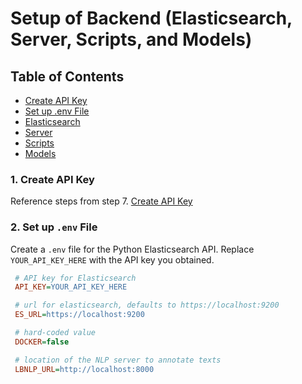 # Setup of Backend (Elasticsearch, Server, Scripts, and Models)

## Table of Contents

- [Create API Key](#1-create-api-key)
- [Set up .env File](#2-set-up-env-file)
- [Elasticsearch](./elasticsearch/README.md)
- [Server](./server/README.md)
- [Scripts](./scripts/README.md)
- [Models](./models/README.md)

### 1. Create API Key

Reference steps from step 7. [Create API Key](./elasticsearch/README.md)

### 2. Set up `.env` File

Create a `.env` file for the Python Elasticsearch API. Replace `YOUR_API_KEY_HERE` with the API key you obtained.

   ```ini
    # API key for Elasticsearch
    API_KEY=YOUR_API_KEY_HERE

    # url for elasticsearch, defaults to https://localhost:9200
    ES_URL=https://localhost:9200

    # hard-coded value
    DOCKER=false

    # location of the NLP server to annotate texts
    LBNLP_URL=http://localhost:8000
   ```